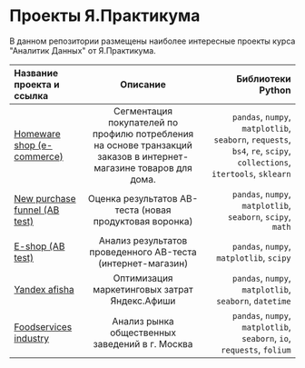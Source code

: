 # Проекты Я.Практикума

В данном репозитории размещены наиболее интересные проекты курса "Аналитик Данных" от Я.Практикума.


| Название проекта и ссылка  | Описание  | Библиотеки Python |
|:------------- |:---------------:| -------------:|
|[Homeware shop (e-commerce)](https://github.com/mariasig6057/ya.praktikum_projects/blob/main/homeware_shop(e-commerce).ipynb)|Cегментация покупателей по профилю потребления на основе транзакций заказов в интернет-магазине товаров для дома.|`pandas`, `numpy`, `matplotlib`, `seaborn`,  `requests`, `bs4`, `re`, `scipy`, `collections`, `itertools`, `sklearn`|
|[New purchase funnel (AB test)](https://github.com/mariasig6057/ya.praktikum_projects/blob/main/new_purchase_funnel(AB_test).ipynb) |Оценка результатов AB-теста (новая продуктовая воронка)| `pandas`, `numpy`, `matplotlib`, `seaborn`, `scipy`, `math`|
|[E-shop (AB test)](https://github.com/mariasig6057/ya.praktikum_projects/blob/main/e-shop(AB_test).ipynb) |Анализ результатов проведенного AB-теста (интернет-магазин)| `pandas`, `numpy`, `matplotlib`, `scipy`|
|[Yandex afisha](https://github.com/mariasig6057/ya.praktikum_projects/blob/main/ya_afisha.ipynb)|Оптимизация маркетинговых затрат Яндекс.Афиши|`pandas`, `numpy`, `matplotlib`, `seaborn`, `datetime`|
|[Foodservices industry](https://github.com/mariasig6057/ya.praktikum_projects/blob/main/foodservices_industry.ipynb)|Анализ рынка общественных заведений в г. Москва|`pandas`, `numpy`, `matplotlib`, `seaborn`, `io`, `requests`, `folium`|
